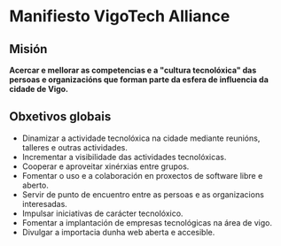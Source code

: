 # Manifiesto VigoTech Alliance


## Misión

**Acercar e mellorar as competencias e a "cultura tecnolóxica" das persoas e organizacións que forman parte da esfera de influencia da cidade de Vigo.**

## Obxetivos globais

- Dinamizar a actividade tecnolóxica na cidade mediante reunións, talleres e outras actividades.
- Incrementar a visibilidade das actividades tecnolóxicas.
- Cooperar e aproveitar xinérxias entre grupos.
- Fomentar o uso e a colaboración en proxectos de software libre e aberto.
- Servir de punto de encuentro entre as persoas e as organizacions interesadas.
- Impulsar iniciativas de carácter tecnolóxico.
- Fomentar a implantación de empresas tecnológicas na área de vigo.
- Divulgar a importacia dunha web aberta e accesible.
